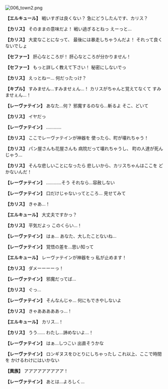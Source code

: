 
![006_town2.png](../images/backgrounds/006_town2.png)

**【エルキュール】**
戦いすぎは良くない？
急にどうしたんです、カリス？

**【カリス】**
そのままの意味だよ！
戦い過ぎるとねっ
えーっと…

**【カリス】**
大変なことになって、
最後には暴走しちゃうんだよ！
それって良くないでしょ

**【セファー】**
肝心なところが！
肝心なところが分かりません！

**【セファー】**
もっと詳しく教えて下さい！
秘密にしないでっ

**【カリス】**
えっとねー…
何だったっけ？

**【キプル】**
すみません…すみませぇん…！
カリスがちゃんと覚えてなくて
すみませぇん…！

**【レーヴァテイン】**
あなた…何？
邪魔するのなら…斬るよ
そこ、どいて

**【カリス】**
イヤだっ

**【レーヴァテイン】**
…………

**【カリス】**
ここでレーヴァテインが神器を
使ったら、町が壊れちゃう！

**【カリス】**
パン屋さんも花屋さんも
病院だって壊れちゃうし、
町の人達が死んじゃう…

**【カリス】**
そんな悲しいことになったら
悲しいから、カリスちゃんはここを
どかないんだ！

**【レーヴァテイン】**
…………そう
それなら…容赦しない

**【レーヴァテイン】**
口だけじゃないってところ…
見せてみて

**【カリス】**
きゃあ…！

**【エルキュール】**
大丈夫ですかっ？

**【カリス】**
平気だよっ
このくらい…！

**【レーヴァテイン】**
はぁ…
あなた、大したことないね…

**【レーヴァテイン】**
覚悟の差を…思い知って

**【エルキュール】**
レーヴァテインが神器をっ
私が止めます！

**【カリス】**
ダメーーーーっ！

**【レーヴァテイン】**
邪魔だってば…

**【カリス】**
ぐっ…

**【レーヴァテイン】**
そんなんじゃ…
何にもできやしないよ

**【カリス】**
きゃあああああっ…！

**【エルキュール】**
カリス…！

**【カリス】**
うう……
わたし…諦めないよ…！

**【レーヴァテイン】**
はぁ…しつこい
出直そうかな

**【レーヴァテイン】**
ロンギヌスをひとりにしちゃったし
これ以上、ここで時間を
かけるわけにはいかない

**【異族】**
アアアアアアアアア！

**【レーヴァテイン】**
あとは…よろしく…